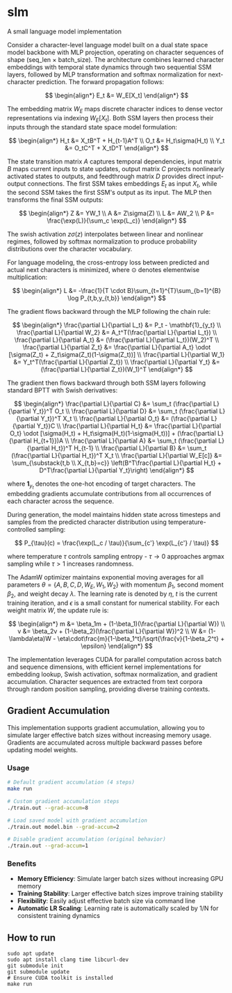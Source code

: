 # slm
A small language model implementation

Consider a character-level language model built on a dual state space model backbone with MLP projection, operating on character sequences of shape (seq_len × batch_size). The architecture combines learned character embeddings with temporal state dynamics through two sequential SSM layers, followed by MLP transformation and softmax normalization for next-character prediction. The forward propagation follows:

$$
\begin{align*}
E_t &= W_E[X_t]
\end{align*}
$$

The embedding matrix $W_E$ maps discrete character indices to dense vector representations via indexing $W_E[X_t]$. Both SSM layers then process their inputs through the standard state space model formulation:

$$
\begin{align*}
H_t &= X_tB^T + H_{t-1}A^T \\
O_t &= H_t\sigma(H_t) \\
Y_t &= O_tC^T + X_tD^T
\end{align*}
$$

The state transition matrix $A$ captures temporal dependencies, input matrix $B$ maps current inputs to state updates, output matrix $C$ projects nonlinearly activated states to outputs, and feedthrough matrix $D$ provides direct input-output connections. The first SSM takes embeddings $E_t$ as input $X_t$, while the second SSM takes the first SSM's output as its input. The MLP then transforms the final SSM outputs:

$$
\begin{align*}
Z &= YW_1 \\
A &= Z\sigma(Z) \\
L &= AW_2 \\
P &= \frac{\exp(L)}{\sum_c \exp(L_c)}
\end{align*}
$$

The swish activation $z\sigma(z)$ interpolates between linear and nonlinear regimes, followed by softmax normalization to produce probability distributions over the character vocabulary.

For language modeling, the cross-entropy loss between predicted and actual next characters is minimized, where $\odot$ denotes elementwise multiplication:

$$
\begin{align*}
L &= -\frac{1}{T \cdot B}\sum_{t=1}^{T}\sum_{b=1}^{B} \log P_{t,b,y_{t,b}}
\end{align*}
$$

The gradient flows backward through the MLP following the chain rule:

$$
\begin{align*}
\frac{\partial L}{\partial L_t} &= P_t - \mathbf{1}_{y_t} \\
\frac{\partial L}{\partial W_2} &= A_t^T(\frac{\partial L}{\partial L_t}) \\
\frac{\partial L}{\partial A_t} &= (\frac{\partial L}{\partial L_t})(W_2)^T \\
\frac{\partial L}{\partial Z_t} &= \frac{\partial L}{\partial A_t} \odot [\sigma(Z_t) + Z_t\sigma(Z_t)(1-\sigma(Z_t))] \\
\frac{\partial L}{\partial W_1} &= Y_t^T(\frac{\partial L}{\partial Z_t}) \\
\frac{\partial L}{\partial Y_t} &= (\frac{\partial L}{\partial Z_t})(W_1)^T
\end{align*}
$$

The gradient then flows backward through both SSM layers following standard BPTT with Swish derivatives:

$$
\begin{align*}
\frac{\partial L}{\partial C} &= \sum_t (\frac{\partial L}{\partial Y_t})^T O_t \\
\frac{\partial L}{\partial D} &= \sum_t (\frac{\partial L}{\partial Y_t})^T X_t \\
\frac{\partial L}{\partial O_t} &= (\frac{\partial L}{\partial Y_t})C \\
\frac{\partial L}{\partial H_t} &= \frac{\partial L}{\partial O_t} \odot [\sigma(H_t) + H_t\sigma(H_t)(1-\sigma(H_t))] + (\frac{\partial L}{\partial H_{t+1}})A \\
\frac{\partial L}{\partial A} &= \sum_t (\frac{\partial L}{\partial H_t})^T H_{t-1} \\
\frac{\partial L}{\partial B} &= \sum_t (\frac{\partial L}{\partial H_t})^T X_t \\
\frac{\partial L}{\partial W_E[c]} &= \sum_{\substack{t,b \\ X_{t,b}=c}} \left(B^T\frac{\partial L}{\partial H_t} + D^T\frac{\partial L}{\partial Y_t}\right)
\end{align*}
$$

where $\mathbf{1}_{y_t}$ denotes the one-hot encoding of target characters. The embedding gradients accumulate contributions from all occurrences of each character across the sequence.

During generation, the model maintains hidden state across timesteps and samples from the predicted character distribution using temperature-controlled sampling:

$$
P_{\tau}(c) = \frac{\exp(L_c / \tau)}{\sum_{c'} \exp(L_{c'} / \tau)}
$$

where temperature $\tau$ controls sampling entropy - $\tau \rightarrow 0$ approaches argmax sampling while $\tau > 1$ increases randomness.

The AdamW optimizer maintains exponential moving averages for all parameters $\theta = \{A, B, C, D, W_E, W_1, W_2\}$ with momentum $\beta_1$, second moment $\beta_2$, and weight decay $\lambda$. The learning rate is denoted by $\eta$, $t$ is the current training iteration, and $\epsilon$ is a small constant for numerical stability. For each weight matrix $W$, the update rule is:

$$
\begin{align*}
m &= \beta_1m + (1-\beta_1)(\frac{\partial L}{\partial W}) \\
v &= \beta_2v + (1-\beta_2)(\frac{\partial L}{\partial W})^2 \\
W &= (1-\lambda\eta)W - \eta\cdot\frac{m}{1-\beta_1^t}/\sqrt{\frac{v}{1-\beta_2^t} + \epsilon}
\end{align*}
$$

The implementation leverages CUDA for parallel computation across batch and sequence dimensions, with efficient kernel implementations for embedding lookup, Swish activation, softmax normalization, and gradient accumulation. Character sequences are extracted from text corpora through random position sampling, providing diverse training contexts.

## Gradient Accumulation

This implementation supports gradient accumulation, allowing you to simulate larger effective batch sizes without increasing memory usage. Gradients are accumulated across multiple backward passes before updating model weights.

### Usage
```bash
# Default gradient accumulation (4 steps)
make run

# Custom gradient accumulation steps  
./train.out --grad-accum=8

# Load saved model with gradient accumulation
./train.out model.bin --grad-accum=2

# Disable gradient accumulation (original behavior)
./train.out --grad-accum=1
```

### Benefits
- **Memory Efficiency**: Simulate larger batch sizes without increasing GPU memory
- **Training Stability**: Larger effective batch sizes improve training stability  
- **Flexibility**: Easily adjust effective batch size via command line
- **Automatic LR Scaling**: Learning rate is automatically scaled by 1/N for consistent training dynamics

## How to run
```
sudo apt update
sudo apt install clang time libcurl-dev
git submodule init
git submodule update
# Ensure CUDA toolkit is installed
make run
```